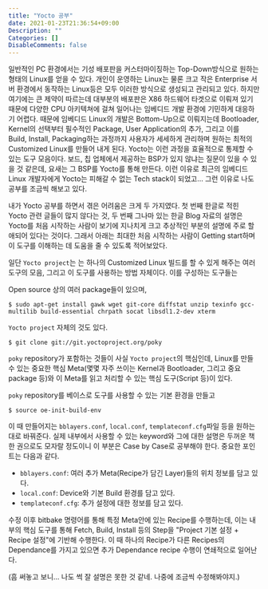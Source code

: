 ```yaml
---
title: "Yocto 공부"
date: 2021-01-23T21:36:54+09:00
Description: ""
Categories: []
DisableComments: false
---
```

일반적인 PC 환경에서는 기성 배포판을 커스터마이징하는 Top-Down방식으로 원하는 형태의 Linux를 얻을 수 있다. 개인이 운영하는 Linux는 물론 크고 작은 Enterprise 서버 환경에서 동작하는 Linux등은 모두 이러한 방식으로 생성되고 관리되고 있다. 하지만 여기에는 큰 제약이 따르는데 대부분의 배포판은 X86 하드웨어 타겟으로 이뤄져 있기 때문에 다양한 CPU 아키텍쳐에 걸쳐 일어나는 임베디드 개발 환경에 기민하게 대응하기 어렵다. 때문에 임베디드 Linux의 개발은 Bottom-Up으로 이뤄지는데 Bootloader, Kernel의 선택부터 필수적인 Package, User Application의 추가, 그리고 이를 Build, Install, Packaging하는 과정까지 사용자가 세세하게 관리하며 원하는 최적의 Customized Linux를 만들어 내게 된다. Yocto는 이런 과정을 효율적으로 통제할 수 있는 도구 모음이다. 보드, 칩 업체에서 제공하는 BSP가 있지 않냐는 질문이 있을 수 있을 것 같은데, 요새는 그 BSP를 Yocto를 통해 만든다. 이런 이유로 최근의 임베디드 Linux 개발자에게 Yocto는 피해갈 수 없는 Tech stack이 되었고... 그런 이유로 나도 공부를 조금씩 해보고 있다.

내가 Yocto 공부를 하면서 겪은 어려움은 크게 두 가지였다. 첫 번째 한글로 적힌 Yocto 관련 글들이 많지 않다는 것, 두 번째 그나마 있는 한글 Blog 자료의 설명은 Yocto를 처음 시작하는 사람이 보기에 지나치게 크고 추상적인 부분의 설명에 주로 할애되어 있다는 것이다. 그래서 아래는 최대한 처음 시작하는 사람이 Getting start하며 이 도구를 이해하는 데 도움을 줄 수 있도록 적어보았다.

일단 `Yocto project`는 는 하나의 Customized Linux 빌드를 할 수 있게 해주는 여러 도구의 모음, 그리고 이 도구를 사용하는 방법 자체이다. 이를 구성하는 도구들는  

Open source 상의 여러 package들이 있으며,  
```
$ sudo apt-get install gawk wget git-core diffstat unzip texinfo gcc-multilib build-essential chrpath socat libsdl1.2-dev xterm
```

`Yocto project` 자체의 것도 있다.
```
$ git clone git://git.yoctoproject.org/poky
```

`poky` repository가 포함하는 것들이 사실 `Yocto project`의 핵심인데, Linux를 만들 수 있는 중요한 핵심 Meta(몇몇 자주 쓰이는 Kernel과 Bootloader, 그리고 중요 package 등)와 이 Meta를 읽고 처리할 수 있는 핵심 도구(Script 등)이 있다.

`poky` repository를 베이스로 도구를 사용할 수 있는 기본 환경을 만들고
```
$ source oe-init-build-env
```

이 때 만들어지는 `bblayers.conf`, `local.conf`, `templateconf.cfg`파일 등을 원하는 대로 바꿔준다. 실제 내부에서 사용할 수 있는 keyword와 그에 대한 설명은 두꺼운 책 한 권으로도 모자랄 정도이니 이 부분은 Case by Case로 공부해야 한다. 중요한 포인트는 다음과 같다.  

- `bblayers.conf`: 여러 추가 Meta(Recipe가 담긴 Layer)들의 위치 정보를 담고 있다.
- `local.conf`: Device와 기본 Build 환경를 담고 있다.
- `templateconf.cfg`: 추가 설정에 대한 정보를 담고 있다.

수정 이후 bitbake 명령어를 통해 특정 Meta안에 있는 Recipe를 수행하는데, 이는 내부의 핵심 도구를 통해 Fetch, Build, Install 등의 Step을 "Project 기본 설정 + Recipe 설정"에 기반해 수행한다. 이 때 하나의 Recipe가 다른 Recipes의 Dependance를 가지고 있으면 추가 Dependance recipe 수행이 연쇄적으로 일어난다.
   
   
   
(흠 써놓고 보니... 나도 썩 잘 설명은 못한 것 같네. 나중에 조금씩 수정해봐야지.)
